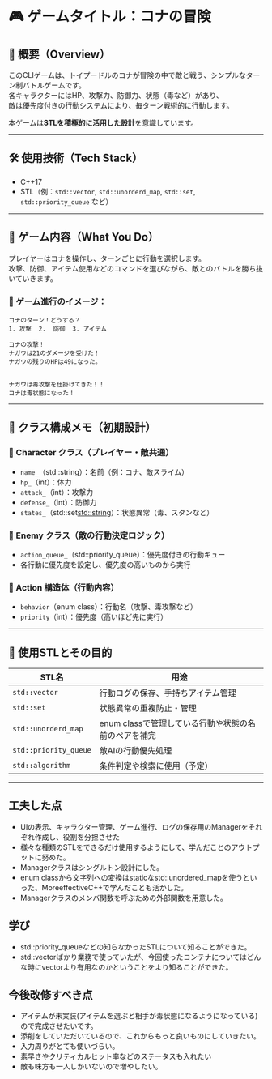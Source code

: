 # 🎮 ゲームタイトル：コナの冒険

## 🧭 概要（Overview）

このCLIゲームは、トイプードルのコナが冒険の中で敵と戦う、シンプルなターン制バトルゲームです。  
各キャラクターにはHP、攻撃力、防御力、状態（毒など）があり、  
敵は優先度付きの行動システムにより、毎ターン戦術的に行動します。

本ゲームは**STLを積極的に活用した設計**を意識しています。

---

## 🛠 使用技術（Tech Stack）

- C++17
- STL（例：`std::vector`, `std::unorderd_map`, `std::set`, `std::priority_queue` など）


---

## 🎯 ゲーム内容（What You Do）

プレイヤーはコナを操作し、ターンごとに行動を選択します。  
攻撃、防御、アイテム使用などのコマンドを選びながら、敵とのバトルを勝ち抜いていきます。

### 🌱 ゲーム進行のイメージ：
```
コナのターン！どうする？
1. 攻撃  2.  防御  3. アイテム

コナの攻撃！
ナガワは21のダメージを受けた！
ナガワの残りのHPは49になった。


ナガワは毒攻撃を仕掛けてきた！！
コナは毒状態になった！
```


---

## 🧱 クラス構成メモ（初期設計）

### 🐾 Character クラス（プレイヤー・敵共通）
- `name_`（std::string）：名前（例：コナ、敵スライム）
- `hp_`（int）：体力
- `attack_`（int）：攻撃力
- `defense_`（int）：防御力
- `states_`（std::set<std::string>）：状態異常（毒、スタンなど）


### 👾 Enemy クラス（敵の行動決定ロジック）
- `action_queue_`（std::priority_queue<Action>）：優先度付きの行動キュー
- 各行動に優先度を設定し、優先度の高いものから実行

### 🎯 Action 構造体（行動内容）
- `behavior`（enum class）：行動名（攻撃、毒攻撃など）
- `priority`（int）：優先度（高いほど先に実行）

---

## 🧰 使用STLとその目的

| STL名 | 用途 |
|--------|------|
| `std::vector` | 行動ログの保存、手持ちアイテム管理 |
| `std::set` | 状態異常の重複防止・管理 |
| `std::unorderd_map` | enum classで管理している行動や状態の名前のペアを補完 |
| `std::priority_queue` | 敵AIの行動優先処理 |
| `std::algorithm` | 条件判定や検索に使用（予定） |

---


## 工夫した点
- UIの表示、キャラクター管理、ゲーム進行、ログの保存用のManagerをそれぞれ作成し、役割を分担させた
- 様々な種類のSTLをできるだけ使用するようにして、学んだことのアウトプットに努めた。
- Managerクラスはシングルトン設計にした。
- enum classから文字列への変換はstaticなstd::unordered_mapを使うといった、MoreeffectiveC++で学んだことも活かした。
- Managerクラスのメンバ関数を呼ぶための外部関数を用意した。

## 学び
- std::priority_queueなどの知らなかったSTLについて知ることができた。
- std::vectorばかり業務で使っていたが、今回使ったコンテナについてはどんな時にvectorより有用なのかということをより知ることができた。

## 今後改修すべき点
- アイテムが未実装(アイテムを選ぶと相手が毒状態になるようになっている)ので完成させたいです。
- 添削をしていただいているので、これからもっと良いものにしていきたい。
- 入力周りがとても使いづらい。
- 素早さやクリティカルヒット率などのステータスも入れたい
- 敵も味方も一人しかいないので増やしたい。